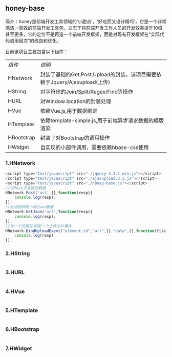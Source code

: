 ## honey-base
简介：honey是前端开发工具领域的‘小甜点’，‘好吃而又设计精巧’，它是一个非常简洁／高效的前端开发工具包，立志于将前端开发工作人员的开发效率提升10倍甚至更多，它的定位不是再造一个前端开发框架，而是对现有开发框架在“实际代码调用层次”的改良和优化。

目前该项目主要包含以下组件：
<table>
<tbody>
<tr><td><em>组件</em></td><td><em>说明</em></td></tr>
<tr><td>HNetwork</td><td>封装了基础的Get,Post,Upload的封装，该项目需要依赖于Jquery/Ajaxupload(上传)</td></tr>
<tr><td>HString</td><td>对字符串的Join/Split/Regex/Find等操作</td></tr>
<tr><td>HURL</td><td>对Window.location的封装处理</td></tr>
<tr><td>HVue</td><td>依赖Vue.js,用于数据绑定</td></tr>
<tr><td>HTemplate</td><td>依赖template-simple.js,用于前端异步请求数据的模版渲染</td></tr>
<tr><td>HBootstrap</td><td>封装了对Bootstrap的调用操作</td></tr>
<tr><td>HWidget</td><td>自实现的小部件调用，需要依赖hbase-css使用</td></tr>
</tbody>
</table>


### 1.HNetwork
```javascript
<script type="text/javascript" src="./jquery-3.2.1.min.js"></script>
<script type="text/javascript" src="./ajaxupload.3.5.js"></script>
<script type="text/javascript" src="./honey-base.js"></script>
//以Post方式提交数据
HNetwork.Post('url',{},function(resp){
  	console.log(resp);
});
//从远程获取一段Json数据
HNetwork.GetJson('url',function(resp){
	console.log(resp);
});
//为一个元素ID绑定一个上传文件事件
HNetwork.BindUploadEvent("element-id","url",{},"data",[],function(file,resp){
	console.log(resp)
});
```

### 2.HString

```javascript
```

### 3.HURL

```javascript
```

### 4.HVue

```javascript
```

### 5.HTemplate

```javascript
```

### 6.HBootstrap

```javascript
```
### 7.HWidget

```javascript
```
